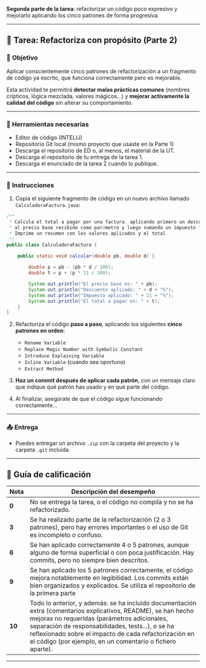 **Segunda parte de la tarea**: refactorizar un código poco expresivo y mejorarlo aplicando los cinco patrones de forma progresiva.

---

## 🧪 **Tarea: Refactoriza con propósito (Parte 2)**

### 🎯 **Objetivo**

Aplicar conscientemente cinco patrones de refactorización a un fragmento de código ya escrito, que funciona correctamente pero es mejorable.

Esta actividad te permitirá **detectar malas prácticas comunes** (nombres crípticos, lógica mezclada, valores mágicos...) y **mejorar activamente la calidad del código** sin alterar su comportamiento.

---

### 🧰 **Herramientas necesarias**

* Editor de código (INTELIJ)
* Repositorio Git local (mismo proyecto que usaste en la Parte 1)
* Descarga el repositorio de ED o, al menos, el material de la UT.
* Descarga el repositorio de tu entrega de la tarea 1.
* Descarga el enunciado de la tarea 2 cuando lo publique.

---

### 📌 **Instrucciones**

1. Copia el siguiente fragmento de código en un nuevo archivo llamado `CalculadoraFactura.java`:

```java
/**
 * Calcula el total a pagar por una factura, aplicando primero un descuento
 * al precio base recibido como parámetro y luego sumando un impuesto fijo.
 * Imprime un resumen con los valores aplicados y el total.
 */
public class CalculadoraFactura {

    public static void calcular(double pb, double d) {
        
        double p = pb - (pb * d / 100);
        double t = p + (p * 21 / 100);

        System.out.println("El precio base es: " + pb);
        System.out.println("Descuento aplicado: " + d + "%");
        System.out.println("Impuesto aplicado: " + 21 + "%");
        System.out.println("El total a pagar es: " + t);
    }
}
```

2. Refactoriza el código **paso a paso**, aplicando los siguientes **cinco patrones en orden**:

   * `Rename Variable`
   * `Replace Magic Number with Symbolic Constant`
   * `Introduce Explaining Variable`
   * `Inline Variable` (cuando sea oportuno)
   * `Extract Method`

3. **Haz un commit después de aplicar cada patrón**, con un mensaje claro que indique qué patrón has usado y en qué parte del código.

4. Al finalizar, asegúrate de que el código sigue funcionando correctamente...

---

### 📤 **Entrega**

* Puedes entregar un archivo `.zip` con la carpeta del proyecto y la carpeta `.git` incluida.

---

## 🧮 **Guía de calificación**

| Nota   | Descripción del desempeño                                                                                                                                                                                                                                                                                                               |
| ------ | --------------------------------------------------------------------------------------------------------------------------------------------------------------------------------------------------------------------------------------------------------------------------------------------------------------------------------------- |
| **0**  | No se entrega la tarea, o el código no compila y no se ha refactorizado.                                                                                                                                                                                                                                                                |
| **3**  | Se ha realizado parte de la refactorización (2 o 3 patrones), pero hay errores importantes o el uso de Git es incompleto o confuso.                                                                                                                                                                                                     |
| **6**  | Se han aplicado correctamente 4 o 5 patrones, aunque alguno de forma superficial o con poca justificación. Hay commits, pero no siempre bien descritos.                                                                                                                                                                                 |
| **9**  | Se han aplicado los 5 patrones correctamente, el código mejora notablemente en legibilidad. Los commits están bien organizados y explicados. Se utiliza el repositorio de la primera parte                                                                                                                                                                                    |
| **10** | Todo lo anterior, y además: se ha incluido documentación extra (comentarios explicativos, README), se han hecho mejoras no requeridas (parámetros adicionales, separación de responsabilidades, tests...), o se ha reflexionado sobre el impacto de cada refactorización en el código (por ejemplo, en un comentario o fichero aparte). |

---
